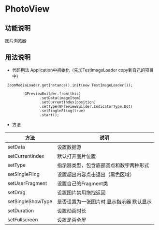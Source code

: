 # PhotoView

## 功能说明
图片浏览器

## 用法说明
- 代码用法
Application中初始化（先加TestImageLoader copy到自己的项目中）
```
 ZoomMediaLoader.getInstance().init(new TestImageLoader());
```

```
         GPreviewBuilder.from(this)
                .setData(imageItem)
                .setCurrentIndex(position)
                .setType(GPreviewBuilder.IndicatorType.Dot)
                .setSingleFling(true)
                .start();
```

- 方法

方法|说明
---|---
setData|设置数据源
setCurrentIndex|默认打开图片位置
setType|指示器类型，包含底部圆点和数字两种形式
setSingleFling|设置超出内容点击退出（黑色区域）
setUserFragment|设置自己的Fragment类
setDrag|设置图片禁用拖拽返回
setSingleShowType|是否设置为一张图片时 显示指示器  默认显示
setDuration|设置动画时长
setFullscreen|设置是否全屏